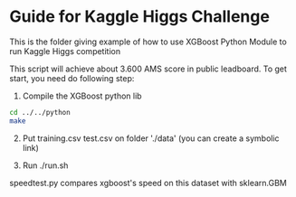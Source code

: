 Guide for Kaggle Higgs Challenge
=====

This is the folder giving example of how to use XGBoost Python Module  to run Kaggle Higgs competition

This script will achieve about 3.600 AMS score in public leadboard. To get start, you need do following step:

1. Compile the XGBoost python lib
```bash
cd ../../python
make
```
2. Put training.csv test.csv on folder './data' (you can create a symbolic link)

3. Run ./run.sh




speedtest.py compares xgboost's speed on this dataset with sklearn.GBM
